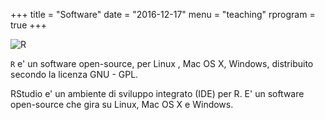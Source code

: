 +++
title = "Software"
date = "2016-12-17"
menu = "teaching"
rprogram = true
+++

![R](http://f.hypotheses.org/wp-content/blogs.dir/253/files/2013/01/RLogo.png)

`R` e' un software open-source, per Linux , Mac OS X, Windows, distribuito secondo la licenza GNU - GPL.

RStudio e' un ambiente di sviluppo integrato (IDE) per R. E' un software open-source che gira su Linux, Mac OS X e Windows.
